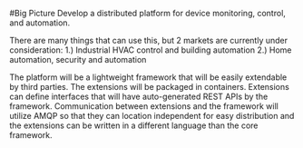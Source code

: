 #Big Picture
Develop a distributed platform for device monitoring, control, and automation.

There are many things that can use this, but 2 markets are currently under consideration:
1.) Industrial HVAC control and building automation
2.) Home automation, security and automation

The platform will be a lightweight framework that will be easily extendable by third parties.  The extensions will be packaged in containers.  Extensions can define interfaces that will have auto-generated REST APIs by the framework.  Communication between extensions and the framework will utilize AMQP so that they can location independent for easy distribution and the extensions can be written in a different language than the core framework.



